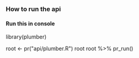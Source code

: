 ### How to run the api

#### Run this in console

library(plumber)

root <- pr("api/plumber.R")
root
root %>% pr_run()